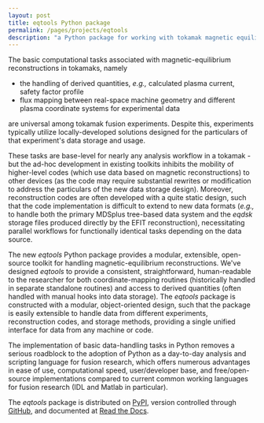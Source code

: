 ```yaml
---
layout: post
title: eqtools Python package
permalink: /pages/projects/eqtools
description: "a Python package for working with tokamak magnetic equilibrium data"
---
```


<p>The basic computational tasks associated with magnetic-equilibrium reconstructions in tokamaks, namely</p>

* the handling of derived quantities, *e.g.,* calculated plasma current, safety factor profile
* flux mapping between real-space machine geometry and different plasma coordinate systems for experimental data

<p>are universal among tokamak fusion experiments.  Despite this, experiments typically utilize locally-developed solutions designed for the particulars of that experiment's data storage and usage.</p>

<p>These tasks are base-level for nearly any analysis workflow in a tokamak - but the ad-hoc development in existing toolkits inhibits the mobility of higher-level codes (which use data based on magnetic reconstructions) to other devices (as the code may require substantial rewrites or modification to address the particulars of the new data storage design).  Moreover, reconstruction codes are often developed with a quite static design, such that the code implementation is difficult to extend to new data formats (<i>e.g.,</i> to handle both the primary MDSplus tree-based data system and the <i>eqdsk</i> storage files produced directly by the EFIT reconstruction), necessitating parallel workflows for functionally identical tasks depending on the data source.</p>

<p>The new <var>eqtools</var> Python package provides a modular, extensible, open-source toolkit for handling magnetic-equilibrium reconstructions.  We've designed <var>eqtools</var> to provide a consistent, straightforward, human-readable to the researcher for both coordinate-mapping routines (historically handled in separate standalone routines) and access to derived quantities (often handled with manual hooks into data storage).  The <var>eqtools</var> package is constructed with a modular, object-oriented design, such that the package is easily extensible to handle data from different experiments, reconstruction codes, and storage methods, providing a single unified interface for data from any machine or code.  </p>

<p>The implementation of basic data-handling tasks in Python removes a serious roadblock to the adoption of Python as a day-to-day analysis and scripting language for fusion research, which offers numerous advantages in ease of use, computational speed, user/developer base, and free/open-source implementations compared to current common working languages for fusion research (IDL and Matlab in particular).</p>

<p>The <var>eqtools</var> package is distributed on <a href="https://pypi.python.org/pypi/eqtools/1.1">PyPI</a>, version controlled through <a href="https://github.com/PSFCPlasmaTools/eqtools">GitHub</a>, and documented at <a href="https://eqtools.readthedocs.org/en/latest/">Read the Docs</a>.</p>
